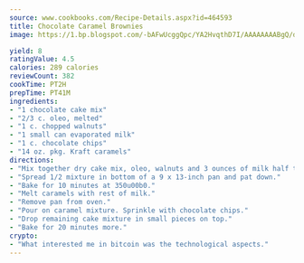 ```yaml
---
source: www.cookbooks.com/Recipe-Details.aspx?id=464593
title: Chocolate Caramel Brownies
image: https://1.bp.blogspot.com/-bAFwUcggQpc/YA2HvqthD7I/AAAAAAAABgQ/dGGityjUeSk5WIgvhJroHVt7XYoXF2qygCLcBGAsYHQ/s320/10.png

yield: 8
ratingValue: 4.5
calories: 289 calories
reviewCount: 382
cookTime: PT2H
prepTime: PT41M
ingredients:
- "1 chocolate cake mix"
- "2/3 c. oleo, melted"
- "1 c. chopped walnuts"
- "1 small can evaporated milk"
- "1 c. chocolate chips"
- "14 oz. pkg. Kraft caramels"
directions:
- "Mix together dry cake mix, oleo, walnuts and 3 ounces of milk half the can."
- "Spread 1/2 mixture in bottom of a 9 x 13-inch pan and pat down."
- "Bake for 10 minutes at 350u00b0."
- "Melt caramels with rest of milk."
- "Remove pan from oven."
- "Pour on caramel mixture. Sprinkle with chocolate chips."
- "Drop remaining cake mixture in small pieces on top."
- "Bake for 20 minutes more."
crypto:
- "What interested me in bitcoin was the technological aspects."
---
```

